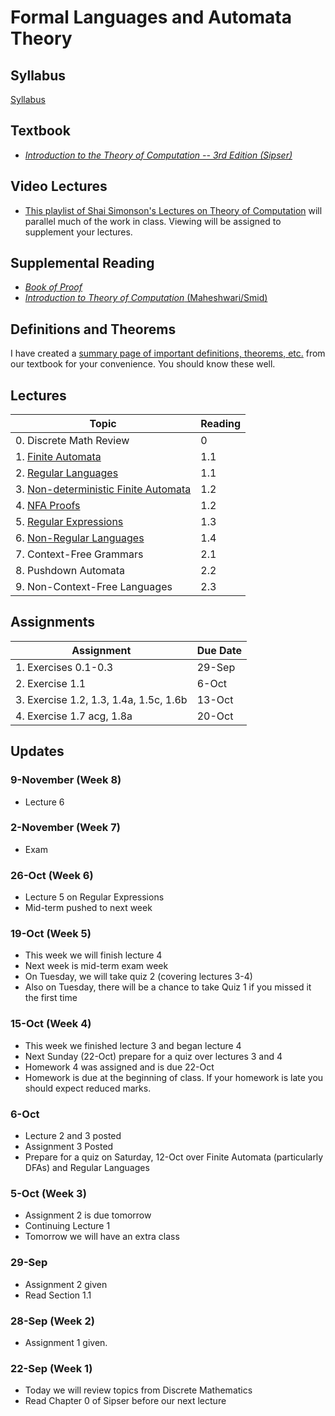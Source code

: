 # Formal Languages and Automata Theory

## Syllabus

[Syllabus](syllabus.md)

## Textbook

* *[Introduction to the Theory of Computation -- 3rd Edition (Sipser)](https://www.amazon.com/Introduction-Theory-Computation-Michael-Sipser/dp/113318779X)*

## Video Lectures

* [This playlist of Shai Simonson's Lectures on Theory of Computation](https://www.youtube.com/playlist?list=PL601FC994BDD963E4) will parallel much of the work in class.  Viewing will be assigned to supplement your lectures.

## Supplemental Reading

* [*Book of Proof*](https://www.people.vcu.edu/~rhammack/BookOfProof/BookOfProof.pdf)
* [*Introduction to Theory of Computation* (Maheshwari/Smid)](http://cglab.ca/~michiel/TheoryOfComputation/TheoryOfComputation.pdf)

## Definitions and Theorems

I have created a [summary page of important definitions, theorems, etc.](definitions_and_theorems.md) from our textbook for your convenience.  You should know these well.


## Lectures

| Topic                                                                 | Reading |
|-----------------------------------------------------------------------|---------|
| 0. Discrete Math Review                                               | 0       |
| 1. [Finite Automata](lectures/lecture1-slides.html)                   | 1.1     |
| 2. [Regular Languages](lectures/lecture2-slides.html)                 | 1.1     |
| 3. [Non-deterministic Finite Automata](lectures/lecture3-slides.html) | 1.2     |
| 4. [NFA Proofs](lectures/lecture4-slides.html)                        | 1.2     |
| 5. [Regular Expressions](lectures/lecture5-slides.html)               | 1.3     |
| 6. [Non-Regular Languages](lectures/lecture6-slides.html)                                              | 1.4     |
| 7. Context-Free Grammars                                              | 2.1     |
| 8. Pushdown Automata                                                  | 2.2     |
| 9. Non-Context-Free Languages                                         | 2.3     |


## Assignments

| Assignment                              | Due Date |
|-----------------------------------------|----------|
| 1. Exercises 0.1-0.3                    | 29-Sep   |
| 2. Exercise 1.1                         | 6-Oct    |
| 3. Exercise 1.2, 1.3, 1.4a, 1.5c, 1.6b  | 13-Oct   |
| 4. Exercise 1.7 acg, 1.8a               | 20-Oct   |


## Updates

### 9-November (Week 8)

* Lecture 6

### 2-November (Week 7)

* Exam

### 26-Oct (Week 6)

* Lecture 5 on Regular Expressions
* Mid-term pushed to next week

### 19-Oct (Week 5) 

* This week we will finish lecture 4
* Next week is mid-term exam week
* On Tuesday, we will take quiz 2 (covering lectures 3-4)
* Also on Tuesday, there will be a chance to take Quiz 1 if you missed it the first time

### 15-Oct (Week 4) 

* This week we finished lecture 3 and began lecture 4
* Next Sunday (22-Oct) prepare for a quiz over lectures 3 and 4
* Homework 4 was assigned and is due 22-Oct
* Homework is due at the beginning of class.  If your homework is late you should expect reduced marks.

### 6-Oct 

* Lecture 2 and 3 posted
* Assignment 3 Posted 
* Prepare for a quiz on Saturday, 12-Oct over Finite Automata (particularly DFAs) and Regular Languages



### 5-Oct (Week 3)

* Assignment 2 is due tomorrow
* Continuing Lecture 1
* Tomorrow we will have an extra class 

### 29-Sep

* Assignment 2 given
* Read Section 1.1 

### 28-Sep (Week 2)

*  Assignment 1 given.

### 22-Sep (Week 1)

* Today we will review topics from Discrete Mathematics
* Read Chapter 0 of Sipser before our next lecture